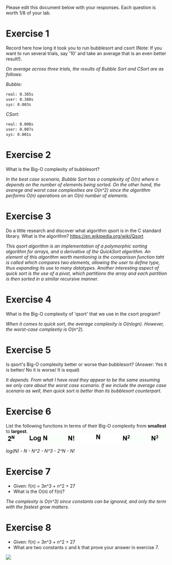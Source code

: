 Please edit this document below with your responses. Each question is worth 1/8 of your lab.

# Exercise 1

Record here how long it took you to run bubblesort and csort (Note: If you want to run several trials, say '10' and take an average that is an even better result!).

*On average across three trials, the results of Bubble Sort and CSort are as follows:*

*Bubble:*

    real: 0.385s
    user: 0.380s
    sys: 0.003s
    
*CSort:*

    real: 0.008s
    user: 0.007s
    sys: 0.001s


# Exercise 2

What is the Big-O complexity of bubblesort?

*In the best case scenario, Bubble Sort has a complexity of O(n) where n depends on the number of elements being sorted. On the other hand, the averege and worst case complexities are O(n^2) since the algorithm performs O(n) operations on an O(n) number of elements.*

# Exercise 3

Do a little research and discover what algorithm qsort is in the C standard library. What is the algorithm? https://en.wikipedia.org/wiki/Qsort

*This qsort algorithm is an implementation of a polymorphic sorting algorithm for arrays, and a derivative of the QuickSort algorithm. An element of this algorithm worth mentioning is the comparison function taht is called which compares two elements, allowing the user to define type, thus expanding its use to many datatypes. Another interesting aspect of quick sort is the use of a pivot, which partitions the array and each partition is then sorted in a similar recursive manner.*

# Exercise 4

What is the Big-O complexity of 'qsort' that we use in the csort program?

*When it comes to quick sort, the average complexity is O(nlogn). However, the worst-case complextiy is O(n^2).*

# Exercise 5

Is qsort's Big-O complexity better or worse than bubblesort? (Answer: Yes it is better/ No it is worse/ It is equal)

*It depends. From what I have read they appear to be the same assuming we only care about the worst case scenario. If we include the average case scenario as well, then quick sort is better than its bubblesort counterpart.*

# Exercise 6

List the following functions in terms of their Big-O complexity from **smallest** to **largest**.
<img src="./media/bigo.jpg"/>

*log(N)   -   N   -   N^2   -   N^3   -   2^N   -   N!*

# Exercise 7

- Given: f(n) = 3n^3 + n^2 + 27
- What is the O(n) of f(n)?

*The complexity is O(n^3) since constants can be ignored, and only the term with the fastest grow matters.*

# Exercise 8

- Given: f(n) = 3n^3 + n^2 + 27
- What are two constants c and k that prove your answer in exercise 7.

<img src="./lab8-e8.jpg"/>
